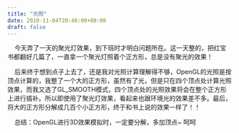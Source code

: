 ```yaml
---
title: "光照"
date: 2010-11-04T20:48:00+08:00
draft: false
---
```


    今天弄了一天的聚光灯效果，到下班时才明白问题所在。这一天整的，把红宝书都翻好几篇了，一直拿一个聚光灯照着个正方形，总是没有聚光的效果！


    后来终于想到点子上去了，还是我对光照计算理解得不够，OpenGL的光照是按顶点计算的，我整了一个大的正方形，虽然有了光，但是只在四个顶点处计算光照效果，而我又选了GL\_SMOOTH模式，四个顶点处的光照效果将会在整个正方形上进行插补。所以即使用了聚光灯效果，看起来也跟环境光的效果差不多。最后，将大的正方形分解成几百个小正方形，终于和书上说的效果一样了！！


    总结：OpenGL进行3D效果模拟时，一定要分解，多加顶点~ 呵呵


